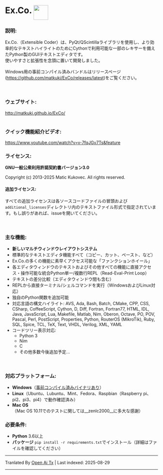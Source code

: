 # Ex&#46;Co&#46; <img src="https://github.com/matkuki/Ex-Co/blob/master/resources/exco-icon.png" align="top" width="48" height="48">
### 説明: ###
Ex&#46;Co&#46;（Extensible Coder）は、PyQt/QScintillaライブラリを使用し、より効率的なテキストハイライトのためにCythonで利用可能な一部のレキサーを備えたPython製のGUIテキストエディタです。  
使いやすさと拡張性を念頭に置いて開発しました。<br>  
Windows用の事前コンパイル済みバンドルはリリースページ(https://github.com/matkuki/ExCo/releases/latest)をご覧ください。  
<br><br>  
### ウェブサイト: ###
http://matkuki.github.io/ExCo/  
<br>  
### クイック機能紹介ビデオ: ###
https://www.youtube.com/watch?v=v-7fqJGv7Ts&feature  

### ライセンス: ###
__GNU一般公衆利用許諾契約書バージョン3.0__  

Copyright (c) 2013-2025 Matic Kukovec. All rights reserved.  
  
#### 追加ライセンス: ####  
すべての追加ライセンスは各ソースコードファイルの冒頭および```additional_licenses```ディレクトリ内のテキストファイル形式で指定されています。もし誤りがあれば、issueを開いてください。  
<br><br>  

### 主な機能: ###
- **新しいマルチウィンドウレイアウトシステム**  
- 標準的なテキストエディタ機能すべて（コピー、カット、ペースト、など）  
- Ex&#46;Co&#46;の多くの機能に素早くアクセス可能な「ファンクションホイール」  
- 各エディタウィンドウのテキストおよびその他すべての機能に直接アクセス・操作可能な統合Python単一/複数行REPL（Read-Eval-Print Loop）  
- テキストの差分比較（エディタウィンドウ間も含む）  
- REPLから直接ターミナル/シェルコマンドを実行（WindowsおよびLinux対応）  
- 独自のPython関数を追加可能  
- 対応言語の構文ハイライト: AVS, Ada, Bash, Batch, CMake, CPP, CSS, CSharp, CoffeeScript, Cython, D, Diff, Fortran, Fortran77, HTML, IDL, Java, JavaScript, Lua, Makefile, Matlab, Nim, Oberon, Octave, PO, POV, Pascal, Perl, PostScript, Properties, Python, RouterOS (MikroTik), Ruby, SQL, Spice, TCL, TeX, Text, VHDL, Verilog, XML, YAML  
- コードツリー表示対応:  
    - Python 3  
    - Nim  
    - C  
    - その他多数今後追加予定...  
<br><br>  

### 対応プラットフォーム: ###
- __Windows__（[事前コンパイル済みバイナリあり](https://github.com/matkuki/ExCo/releases)）  
- __Linux__（Ubuntu、Lubuntu、Mint、Fedora、Raspbian（Raspberry pi、pi2、pi3、pi4）で動作確認済み）
- __Mac OS__（Mac OS 10.11でのテストに関しては__zenlc2000__に多大な感謝）

### 必要条件: ###
- __Python__ 3.6以上
- __パッケージ__ `pip install -r requirements.txt`でインストール（詳細はファイルを確認してください）


---

Tranlated By [Open Ai Tx](https://github.com/OpenAiTx/OpenAiTx) | Last indexed: 2025-08-29

---